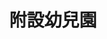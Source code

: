 ---
title: 附設幼兒園
lastmod: 2001-01-28
layout: graduation-photo
introduction: "
臺北市平等國小已創校百周年，學校發展大致可以分為三個時期：日治時期(民國10-34年)、光復之後士林鎮時期(民國35-62年)、現今的臺北市士林區時期(民國63年迄今)。"
description: "
## 附設幼兒園於民國76年成立(民國76年迄今)"
block: 
    - title: 
      image: "https://i.imgur.com/SxtRTzo.jpg"
    - title: 
      image: "https://i.imgur.com/4ofGzh6.jpg"
    - title: 
      image: "https://i.imgur.com/h9w8NK6.jpg"
    - title: 
      image: "https://i.imgur.com/rbW9qy8.jpg"
    - title: 
      image: "https://i.imgur.com/1QVFHBE.jpg"
    - title: 
      image: "https://i.imgur.com/Off0byN.jpg"
    - title: 
      image: "https://i.imgur.com/yGqfJu5.jpg"
    - title: 
      image: "https://i.imgur.com/RVnyZEy.jpg"
    - title: 
      image: "https://i.imgur.com/IN2QV5d.jpg"
    - title: 
      image: "https://i.imgur.com/kFt02sM.jpg"
    - title: 
      image: "https://i.imgur.com/T9kxZER.jpg"
    - title: 
      image: "https://i.imgur.com/9kCKXme.jpg"
    - title: 
      image: "https://i.imgur.com/l5Zcc75.jpg"
    - title: 
      image: "https://i.imgur.com/IOhk3Yo.jpg"
    - title: 
      image: "https://i.imgur.com/z6oRmpT.jpg"
    - title: 
      image: "https://i.imgur.com/fYvXomu.jpg"
    - title: 
      image: "https://i.imgur.com/FxhskXl.jpg"
    - title: 
      image: "https://i.imgur.com/DhTHud3.jpg"
    - title: 
      image: "https://i.imgur.com/fl3JduY.jpg"
    - title: 
      image: "https://i.imgur.com/va3N0hY.jpg"
    - title: 
      image: "https://i.imgur.com/tWNqJrU.jpg"
    - title: 
      image: "https://i.imgur.com/1qDEavM.jpg"
    - title: 
      image: "https://i.imgur.com/O4ToSP5.jpg"
    - title: 
      image: "https://i.imgur.com/jdpOQ7j.jpg"
    - title: 
      image: "https://i.imgur.com/pXMRgRA.jpg"
    - title: 
      image: "https://i.imgur.com/Nf17eQ9.jpg"
    - title: 
      image: "https://i.imgur.com/5eqWTIg.jpg"
    - title: 
      image: "https://i.imgur.com/LXE5xvE.jpg"
    - title: 
      image: "https://i.imgur.com/ljEW1kr.jpg"
    - title: 
      image: "https://i.imgur.com/Rj3m3lS.jpg"
    - title: 
      image: "https://i.imgur.com/IT3Sc9h.jpg"
    - title: 
      image: "https://i.imgur.com/l9d8I1O.jpg"
    - title: 
      image: "https://i.imgur.com/AwhLvL5.jpg"
    - title: 
      image: "https://i.imgur.com/SQsz0Wb.jpg"
    - title:   
      image: "https://i.imgur.com/lkjHlvr.jpg"
---
